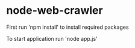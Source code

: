 # node-web-crawler

First run 'npm install' to install required packages

To start application run 'node app.js'

